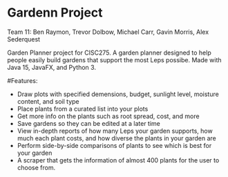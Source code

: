 # Gardenn Project
Team 11: Ben Raymon, Trevor Dolbow, Michael Carr, Gavin Morris, Alex Sederquest

Garden Planner project for CISC275. A garden planner designed to help people easily build gardens
that support the most Leps possibe. Made with Java 15, JavaFX, and Python 3.

#Features:
 - Draw plots with specified demensions, budget, sunlight level, moisture content, and soil type
 - Place plants from a curated list into your plots
 - Get more info on the plants such as root spread, cost, and more
 - Save gardens so they can be edited at a later time
 - View in-depth reports of how many Leps your garden supports, how much each plant costs, and how diverse the plants in your garden are
 - Perform side-by-side comparisons of plants to see which is best for your garden
 - A scraper that gets the information of almost 400 plants for the user to choose from.
